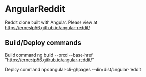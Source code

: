 # AngularReddit

Reddit clone built with Angular. Please view at https://ernestp56.github.io/angular-reddit/

## Build/Deploy commands

Build command ng build --prod --base-href "https://ernestp56.github.io/angular-reddit/"

Deploy command npx angular-cli-ghpages --dir=dist/angular-reddit 

